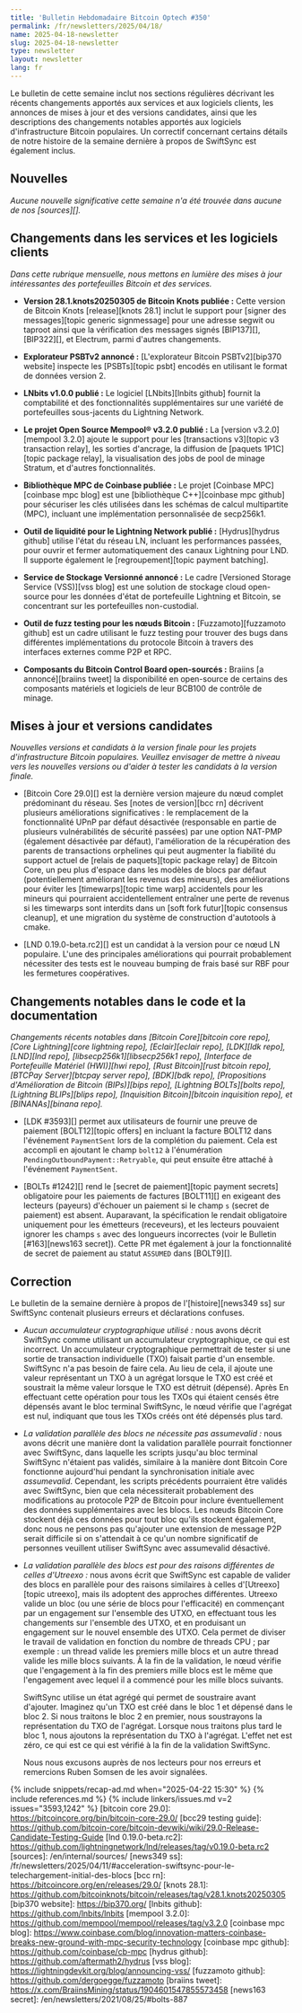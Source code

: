 ```yaml
---
title: 'Bulletin Hebdomadaire Bitcoin Optech #350'
permalink: /fr/newsletters/2025/04/18/
name: 2025-04-18-newsletter
slug: 2025-04-18-newsletter
type: newsletter
layout: newsletter
lang: fr
---
```

Le bulletin de cette semaine inclut nos sections régulières décrivant les récents
changements apportés aux services et aux logiciels clients, les annonces de mises à jour
et des versions candidates, ainsi que les descriptions des changements notables apportés
aux logiciels d'infrastructure Bitcoin populaires. Un correctif concernant certains
détails de notre histoire de la semaine dernière à propos de SwiftSync est également inclus.

## Nouvelles

*Aucune nouvelle significative cette semaine n'a été trouvée dans aucune de nos [sources][].*

## Changements dans les services et les logiciels clients

*Dans cette rubrique mensuelle, nous mettons en lumière des mises à jour intéressantes des
portefeuilles Bitcoin et des services.*

- **Version 28.1.knots20250305 de Bitcoin Knots publiée :**
  Cette version de Bitcoin Knots [release][knots 28.1] inclut le support pour [signer
  des messages][topic generic signmessage] pour une adresse segwit ou taproot ainsi
  que la vérification des messages signés [BIP137][], [BIP322][], et Electrum, parmi d'autres
  changements.

- **Explorateur PSBTv2 annoncé :**
  [L'explorateur Bitcoin PSBTv2][bip370 website] inspecte les [PSBTs][topic psbt] encodés
  en utilisant le format de données version 2.

- **LNbits v1.0.0 publié :**
  Le logiciel [LNbits][lnbits github] fournit la comptabilité et des fonctionnalités supplémentaires
  sur une variété de portefeuilles sous-jacents du Lightning Network.

- **Le projet Open Source Mempool® v3.2.0 publié :**
  La [version v3.2.0][mempool 3.2.0] ajoute le support pour les [transactions v3][topic
  v3 transaction relay], les sorties d'ancrage, la diffusion de [paquets 1P1C][topic
  package relay], la visualisation des jobs de pool de minage Stratum, et d'autres fonctionnalités.

- **Bibliothèque MPC de Coinbase publiée :**
  Le projet [Coinbase MPC][coinbase mpc blog] est une [bibliothèque C++][coinbase mpc
  github] pour sécuriser les clés utilisées dans les schémas de calcul multipartite (MPC), incluant
  une implémentation personnalisée de secp256k1.

- **Outil de liquidité pour le Lightning Network publié :**
  [Hydrus][hydrus github] utilise l'état du réseau LN, incluant les performances passées,
  pour ouvrir et fermer automatiquement des canaux Lightning pour LND. Il
  supporte également le [regroupement][topic payment batching].

- **Service de Stockage Versionné annoncé :**
  Le cadre [Versioned Storage Service (VSS)][vss blog] est une solution de stockage cloud open-source
  pour les données d'état de portefeuille Lightning et Bitcoin, se concentrant sur
  les portefeuilles non-custodial.

- **Outil de fuzz testing pour les nœuds Bitcoin :**
  [Fuzzamoto][fuzzamoto github] est un cadre utilisant le fuzz testing pour trouver
  des bugs dans différentes implémentations du protocole Bitcoin à travers des
  interfaces externes comme P2P et RPC.

- **Composants du Bitcoin Control Board open-sourcés :**
  Braiins [a annoncé][braiins tweet] la disponibilité en open-source de certains des
  composants matériels et logiciels de leur BCB100 de contrôle de minage.

## Mises à jour et versions candidates

_Nouvelles versions et candidats à la version finale pour les projets d'infrastructure Bitcoin
populaires. Veuillez envisager de mettre à niveau vers les nouvelles versions ou d'aider à tester
les candidats à la version finale._

- [Bitcoin Core 29.0][] est la dernière version majeure du nœud complet prédominant du réseau. Ses
  [notes de version][bcc rn] décrivent plusieurs améliorations significatives : le remplacement de la
  fonctionnalité UPnP par défaut désactivée (responsable en partie de plusieurs vulnérabilités de
  sécurité passées) par une option NAT-PMP (également désactivée par défaut), l'amélioration de la
  récupération des parents de transactions orphelines qui peut augmenter la fiabilité du support
  actuel de [relais de paquets][topic package relay] de Bitcoin Core, un peu plus d'espace dans les
  modèles de blocs par défaut (potentiellement améliorant les revenus des mineurs), des améliorations
  pour éviter les [timewarps][topic time warp] accidentels pour les mineurs qui pourraient
  accidentellement entraîner une perte de revenus si les timewarps sont interdits dans un [soft fork
  futur][topic consensus cleanup], et une migration du système de construction d'autotools à cmake.

- [LND 0.19.0-beta.rc2][] est un candidat à la version pour ce nœud LN populaire. L'une des
  principales améliorations qui pourrait probablement nécessiter des tests est le nouveau bumping de
  frais basé sur RBF pour les fermetures coopératives.

## Changements notables dans le code et la documentation

_Changements récents notables dans [Bitcoin Core][bitcoin core repo], [Core Lightning][core lightning
repo], [Eclair][eclair repo], [LDK][ldk repo], [LND][lnd repo], [libsecp256k1][libsecp256k1 repo],
[Interface de Portefeuille Matériel (HWI)][hwi repo], [Rust Bitcoin][rust bitcoin repo], [BTCPay
Server][btcpay server repo], [BDK][bdk repo], [Propositions d'Amélioration de Bitcoin (BIPs)][bips
repo], [Lightning BOLTs][bolts repo], [Lightning BLIPs][blips repo], [Inquisition Bitcoin][bitcoin
inquisition repo], et [BINANAs][binana repo]._

- [LDK #3593][] permet aux utilisateurs de fournir une preuve de paiement [BOLT12][topic offers] en
  incluant la facture BOLT12 dans l'événement `PaymentSent` lors de la complétion du paiement. Cela
  est accompli en ajoutant le champ `bolt12` à l'énumération `PendingOutboundPayment::Retryable`, qui
  peut ensuite être attaché à l'événement `PaymentSent`.

- [BOLTs #1242][] rend le [secret de paiement][topic payment secrets] obligatoire pour les paiements
  de factures [BOLT11][] en exigeant des lecteurs (payeurs) d'échouer un paiement si le champ `s`
  (secret de paiement) est absent. Auparavant, la spécification le rendait obligatoire uniquement pour
  les émetteurs (receveurs), et les lecteurs pouvaient ignorer les champs `s` avec des longueurs
  incorrectes (voir le Bulletin [#163][news163 secret]). Cette PR met également à jour la
  fonctionnalité de secret de paiement au statut `ASSUMED` dans [BOLT9][].

## Correction

Le bulletin de la semaine dernière à propos de l'[histoire][news349 ss] sur SwiftSync contenait plusieurs
erreurs et déclarations confuses.

- *Aucun accumulateur cryptographique utilisé :* nous avons décrit SwiftSync comme utilisant un
  accumulateur cryptographique, ce qui est incorrect. Un accumulateur cryptographique permettrait de
  tester si une sortie de transaction individuelle (TXO) faisait partie d'un ensemble. SwiftSync n'a
  pas besoin de faire cela. Au lieu de cela, il ajoute une valeur représentant un TXO à un agrégat
  lorsque le TXO est créé et soustrait la même valeur lorsque le TXO est détruit (dépensé). Après
  En effectuant cette opération pour tous les TXOs qui étaient censés être dépensés avant le bloc
  terminal SwiftSync, le nœud vérifie que l'agrégat est nul, indiquant que tous les TXOs créés ont été
  dépensés plus tard.

- *La validation parallèle des blocs ne nécessite pas assumevalid :* nous avons décrit une manière
  dont la validation parallèle pourrait fonctionner avec SwiftSync, dans laquelle les scripts jusqu'au
  bloc terminal SwiftSync n'étaient pas validés, similaire à la manière dont Bitcoin Core fonctionne
  aujourd'hui pendant la synchronisation initiale avec _assumevalid_. Cependant, les scripts
  précédents pourraient être validés avec SwiftSync, bien que cela nécessiterait probablement des
  modifications au protocole P2P de Bitcoin pour inclure éventuellement des données supplémentaires
  avec les blocs. Les nœuds Bitcoin Core stockent déjà ces données pour tout bloc qu'ils stockent
  également, donc nous ne pensons pas qu'ajouter une extension de message P2P serait difficile si on
  s'attendait à ce qu'un nombre significatif de personnes veuillent utiliser SwiftSync avec
  assumevalid désactivé.

- *La validation parallèle des blocs est pour des raisons différentes de celles d'Utreexo :* nous
  avons écrit que SwiftSync est capable de valider des blocs en parallèle pour des raisons similaires
  à celles d'[Utreexo][topic utreexo], mais ils adoptent des approches différentes. Utreexo valide un
  bloc (ou une série de blocs pour l'efficacité) en commençant par un engagement sur l'ensemble des
  UTXO, en effectuant tous les changements sur l'ensemble des UTXO, et en produisant un engagement sur
  le nouvel ensemble des UTXO. Cela permet de diviser le travail de validation en fonction du nombre
  de threads CPU ; par exemple : un thread valide les premiers mille blocs et un autre thread valide
  les mille blocs suivants. À la fin de la validation, le nœud vérifie que l'engagement à la fin des
  premiers mille blocs est le même que l'engagement avec lequel il a commencé pour les mille blocs
  suivants.

  SwiftSync utilise un état agrégé qui permet de soustraire avant d'ajouter. Imaginez qu'un TXO est
  créé dans le bloc 1 et dépensé dans le bloc 2. Si nous traitons le bloc 2 en premier, nous
  soustrayons la représentation du TXO de l'agrégat. Lorsque nous traitons plus tard le bloc 1, nous
  ajoutons la représentation du TXO à l'agrégat. L'effet net est zéro, ce qui est ce qui est vérifié à
  la fin de la validation SwiftSync.

  Nous nous excusons auprès de nos lecteurs pour nos erreurs et remercions Ruben Somsen de les avoir
  signalées.

{% include snippets/recap-ad.md when="2025-04-22 15:30" %}
{% include references.md %}
{% include linkers/issues.md v=2 issues="3593,1242" %}
[bitcoin core 29.0]: https://bitcoincore.org/bin/bitcoin-core-29.0/
[bcc29 testing guide]: https://github.com/bitcoin-core/bitcoin-devwiki/wiki/29.0-Release-Candidate-Testing-Guide
[lnd 0.19.0-beta.rc2]: https://github.com/lightningnetwork/lnd/releases/tag/v0.19.0-beta.rc2
[sources]: /en/internal/sources/
[news349 ss]: /fr/newsletters/2025/04/11/#acceleration-swiftsync-pour-le-telechargement-initial-des-blocs
[bcc rn]: https://bitcoincore.org/en/releases/29.0/
[knots 28.1]: https://github.com/bitcoinknots/bitcoin/releases/tag/v28.1.knots20250305
[bip370 website]: https://bip370.org/
[lnbits github]: https://github.com/lnbits/lnbits
[mempool 3.2.0]: https://github.com/mempool/mempool/releases/tag/v3.2.0
[coinbase mpc blog]: https://www.coinbase.com/blog/innovation-matters-coinbase-breaks-new-ground-with-mpc-security-technology
[coinbase mpc github]: https://github.com/coinbase/cb-mpc
[hydrus github]: https://github.com/aftermath2/hydrus
[vss blog]: https://lightningdevkit.org/blog/announcing-vss/
[fuzzamoto github]: https://github.com/dergoegge/fuzzamoto
[braiins tweet]: https://x.com/BraiinsMining/status/1904601547855573458
[news163 secret]: /en/newsletters/2021/08/25/#bolts-887
